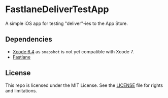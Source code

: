 # FastlaneDeliverTestApp

A simple iOS app for testing "deliver"-ies to the App Store.

## Dependencies

* [Xcode 6.4](https://developer.apple.com/xcode/downloads/) as `snapshot` is not yet compatible with Xcode 7.
* [Fastlane](https://github.com/KrauseFx/fastlane)

## License

This repo is licensed under the MIT License. See the [LICENSE](LICENSE.md) file for rights and limitations.
